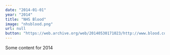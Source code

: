 ```yaml
---
date: "2014-01-01"
year: "2014"
title: "NHS Blood"
image: "nhsblood.png"
url: null
button: "https://web.archive.org/web/20140530171023/http://www.blood.co.uk/index.aspx"
---
```


Some content for 2014
